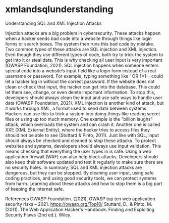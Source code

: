 # xmlandsqlunderstanding

Understanding SQL and XML Injection Attacks

Injection attacks are a big problem in cybersecurity. These attacks happen when a hacker sends bad code into a website through things like login forms or search boxes. The system then runs this bad code by mistake. Two common types of these attacks are SQL injection and XML injection. Even though they use different types of code, both try to trick the system to get into it or steal data. This is why checking all user input is very important (OWASP Foundation, 2021).
SQL injection happens when someone enters special code into a website’s input field like a login form instead of a real username or password. For example, typing something like ' OR 1=1-- could let a hacker log in without the correct password. If the website does not clean or check that input, the hacker can get into the database. This could let them see, change, or even delete important information. To stop this, developers should always clean the input and use safe ways to handle user data (OWASP Foundation, 2021).
XML injection is another kind of attack, but it works through XML, a format used to send data between systems. Hackers can use this to trick a system into doing things like reading secret files or using up too much memory. One example is the "billion laughs" attack, which overloads the system and can crash it. Another one is called XXE (XML External Entity), where the hacker tries to access files they should not be able to see (Stuttard & Pinto, 2011). Just like with SQL, input should always be checked and cleaned to stop these attacks.
To protect websites and systems, developers should always use input validation. This means checking that everything the user types in is safe. Using a web application firewall (WAF) can also help block attacks. Developers should also keep their software updated and test it regularly to make sure there are no security holes.
In summary, SQL and XML injection attacks are dangerous, but they can be stopped. By cleaning user input, using safe coding practices, and using good security tools, we can protect systems from harm. Learning about these attacks and how to stop them is a big part of keeping the internet safe.

References
OWASP Foundation. (2021). OWASP top ten web application security risks – 2021. https://owasp.org/Top10/
Stuttard, D., & Pinto, M. (2011). The Web Application Hacker's Handbook: Finding and Exploiting Security Flaws (2nd ed.). Wiley.

